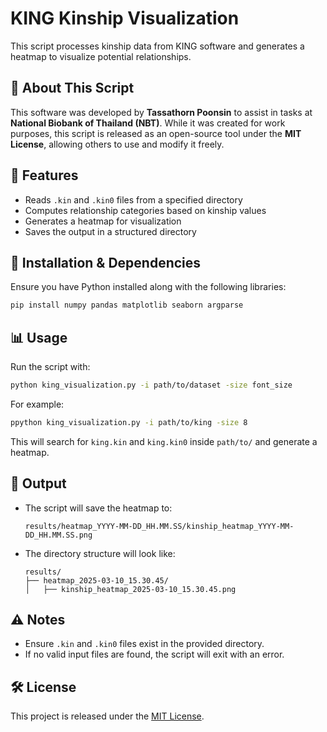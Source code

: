 # KING Kinship Visualization

This script processes kinship data from KING software and generates a heatmap to visualize potential relationships.

## 📌 About This Script

This software was developed by **Tassathorn Poonsin** to assist in tasks at **National Biobank of Thailand (NBT)**. While it was created for work purposes, this script is released as an open-source tool under the **MIT License**, allowing others to use and modify it freely.

## 🚀 Features

- Reads `.kin` and `.kin0` files from a specified directory
- Computes relationship categories based on kinship values
- Generates a heatmap for visualization
- Saves the output in a structured directory

## 🔧 Installation & Dependencies

Ensure you have Python installed along with the following libraries:

```bash
pip install numpy pandas matplotlib seaborn argparse
```

## 📊 Usage

Run the script with:

```bash
python king_visualization.py -i path/to/dataset -size font_size
```

For example:

```bash
ppython king_visualization.py -i path/to/king -size 8
```

This will search for `king.kin` and `king.kin0` inside `path/to/` and generate a heatmap.

## 📂 Output

- The script will save the heatmap to:
  ```
  results/heatmap_YYYY-MM-DD_HH.MM.SS/kinship_heatmap_YYYY-MM-DD_HH.MM.SS.png
  ```
- The directory structure will look like:
  ```
  results/
  ├── heatmap_2025-03-10_15.30.45/
  │   ├── kinship_heatmap_2025-03-10_15.30.45.png
  ```

## ⚠️ Notes

- Ensure `.kin` and `.kin0` files exist in the provided directory.
- If no valid input files are found, the script will exit with an error.

## 🛠️ License

This project is released under the [MIT License](LICENSE).

